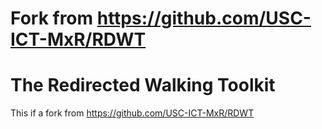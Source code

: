 ﻿# Fork from https://github.com/USC-ICT-MxR/RDWT

# The Redirected Walking Toolkit

This if a fork from https://github.com/USC-ICT-MxR/RDWT